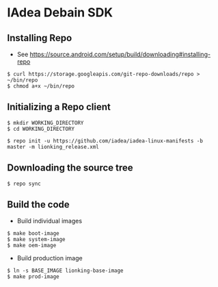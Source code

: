 # IAdea Debain SDK

## Installing Repo

- See https://source.android.com/setup/build/downloading#installing-repo

```
$ curl https://storage.googleapis.com/git-repo-downloads/repo > ~/bin/repo
$ chmod a+x ~/bin/repo
```

## Initializing a Repo client

```
$ mkdir WORKING_DIRECTORY
$ cd WORKING_DIRECTORY
```

```
$ repo init -u https://github.com/iadea/iadea-linux-manifests -b master -m lionking_release.xml
```

## Downloading the source tree

```
$ repo sync
```

## Build the code

- Build individual images

```
$ make boot-image
$ make system-image
$ make oem-image
```

- Build production image

```
$ ln -s BASE_IMAGE lionking-base-image
$ make prod-image
```
